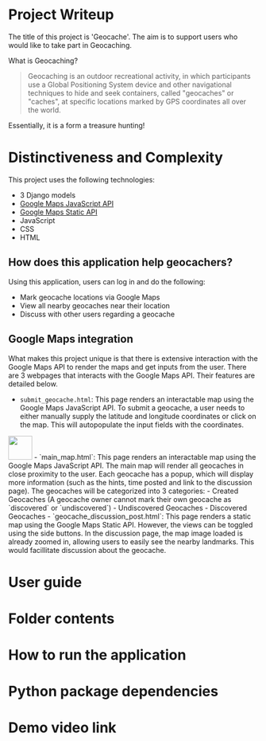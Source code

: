 # Project Writeup
The title of this project is 'Geocache'. The aim is to support users who would like to take part in Geocaching. 

What is Geocaching? 
> Geocaching is an outdoor recreational activity, in which participants use a Global Positioning System device and other navigational techniques to hide and seek containers, called "geocaches" or "caches", at specific locations marked by GPS coordinates all over the world. 

Essentially, it is a form a treasure hunting! 

# Distinctiveness and Complexity
This project uses the following technologies: 
- 3 Django models 
- [Google Maps JavaScript API](https://developers.google.com/maps/documentation/javascript)
- [Google Maps Static API](https://developers.google.com/maps/documentation/maps-static/overview)
- JavaScript 
- CSS 
- HTML

## How does this application help geocachers? 
Using this application, users can log in and do the following: 
- Mark geocache locations via Google Maps 
- View all nearby geocaches near their location 
- Discuss with other users regarding a geocache

## Google Maps integration
What makes this project unique is that there is extensive interaction with the Google Maps API to render the maps and get inputs from the user. 
There are 3 webpages that interacts with the Google Maps API. Their features are detailed below. 
- `submit_geocache.html`: This page renders an interactable map using the Google Maps JavaScript API. To submit a geocache, a user needs to either manually supply the latitude and longitude coordinates or click on the map. This will autopopulate the input fields with the coordinates. 
<img src="/assets/submission_form.png" width="48">
- `main_map.html`: This page renders an interactable map using the Google Maps JavaScript API. The main map will render all geocaches in close proximity to the user. Each geocache has a popup, which will display more information (such as the hints, time posted and link to the discussion page). The geocaches will be categorized into 3 categories:
    - Created Geocaches (A geocache owner cannot mark their own geocache as `discovered` or `undiscovered`)
    - Undiscovered Geocaches
    - Discovered Geocaches
- `geocache_discussion_post.html`: This page renders a static map using the Google Maps Static API. However, the views can be toggled using the side buttons. In the discussion page, the map image loaded is already zoomed in, allowing users to easily see the nearby landmarks. This would facillitate discussion about the geocache. 

# User guide

# Folder contents 

# How to run the application 

# Python package dependencies 

# Demo video link 




